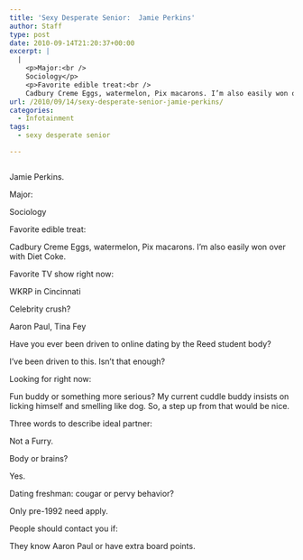 ```yaml
---
title: 'Sexy Desperate Senior:  Jamie Perkins'
author: Staff
type: post
date: 2010-09-14T21:20:37+00:00
excerpt: |
  |
    <p>Major:<br />
    Sociology</p>
    <p>Favorite edible treat:<br />
    Cadbury Creme Eggs, watermelon, Pix macarons. I’m also easily won over with Diet Coke.</p>
url: /2010/09/14/sexy-desperate-senior-jamie-perkins/
categories:
  - Infotainment
tags:
  - sexy desperate senior

---
```

<div id="attachment_248" style="width: 262px" class="wp-caption alignright">
  <a rel="attachment wp-att-248" href="http://www.reedquest.org/2010/09/sexy-desperate-senior-jamie-perkins/sexy-desperate-jamie/"><img class="size-full wp-image-248" title="SEXY DESPERATE JAMIE" src="https://i1.wp.com/www.reedquest.org/wp-content/uploads/2010/09/SEXY-DESPERATE-JAMIE.jpg?resize=252%2C142" alt="" data-recalc-dims="1" /></a>
  
  <p class="wp-caption-text">
    Jamie Perkins.
  </p>
</div>

Major:
  
Sociology

Favorite edible treat:
  
Cadbury Creme Eggs, watermelon, Pix macarons. I’m also easily won over with Diet Coke.

Favorite TV show right now:
  
WKRP in Cincinnati

Celebrity crush?
  
Aaron Paul, Tina Fey

Have you ever been driven to online dating by the Reed student body?
  
I’ve been driven to this. Isn’t that enough?

Looking for right now:
  
Fun buddy or something more serious? My current cuddle buddy insists on licking himself and smelling like dog. So, a step up from that would be nice.

Three words to describe ideal partner:
  
Not a Furry.

Body or brains?
  
Yes.

Dating freshman: cougar or pervy behavior?
  
Only pre-1992 need apply.

People should contact you if:
  
They know Aaron Paul or have extra board points.